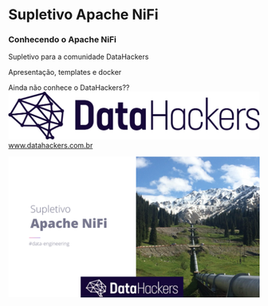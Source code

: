 # Supletivo Apache NiFi


### Conhecendo o Apache NiFi
Supletivo para a comunidade DataHackers

Apresentação, templates e docker

Ainda não conhece o DataHackers??
![Data Hackers](/apresentacao/dh.png "Data Hackers")
www.datahackers.com.br

![Supletivo NiFi](/apresentacao/capa.png "Supletivo NiFi")

